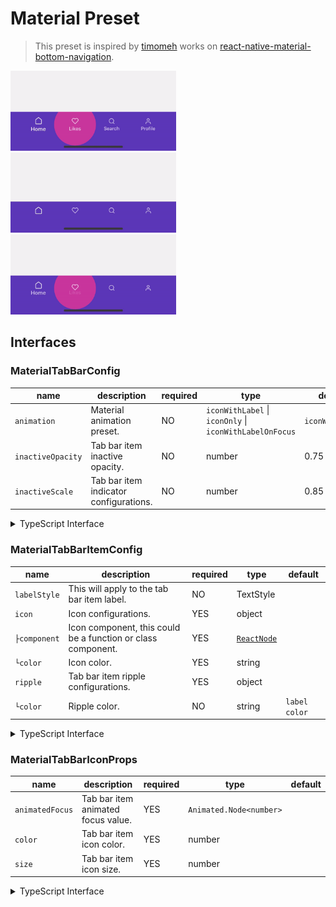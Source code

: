 # Material Preset

> This preset is inspired by [timomeh](https://github.com/timomeh) works on [react-native-material-bottom-navigation](https://github.com/timomeh/react-native-material-bottom-navigation).

<div>
  <img height="128" style="margin-right: 6px" src="../docs/previews/material-1.gif" />
  <img height="128" style="margin-right: 6px" src="../docs/previews/material-2.gif" />
  <img height="128" style="margin-right: 6px" src="../docs/previews/material-3.gif" />
</div>

## Interfaces

### MaterialTabBarConfig

| name              | description                            | required | type                                                    | default         |
| ----------------- | -------------------------------------- | -------- | ------------------------------------------------------- | --------------- |
| `animation`       | Material animation preset.             | NO       | `iconWithLabel` \| `iconOnly` \| `iconWithLabelOnFocus` | `iconWithLabel` |
| `inactiveOpacity` | Tab bar item inactive opacity.         | NO       | number                                                  | 0.75            |
| `inactiveScale`   | Tab bar item indicator configurations. | NO       | number                                                  | 0.85            |

<details>
  <summary>TypeScript Interface</summary>

```ts
export interface MaterialTabBarConfig {
  /**
   * Material animation preset.
   * @type {'iconWithLabel' | 'iconOnly' | 'iconWithLabelOnFocus'}
   * @default 'iconWithLabel'
   */
  animation?: 'iconWithLabel' | 'iconOnly' | 'iconWithLabelOnFocus';
  /**
   * Tab bar item inactive opacity.
   * @type {number}
   * @default 0.75
   */
  inactiveOpacity?: number;
  /**
   * Tab bar item inactive scale.
   * @type {number}
   * @default 0.85
   */
  inactiveScale?: number;
}
```

</details>

### MaterialTabBarItemConfig

| name         | description                                                  | required | type                | default       |
| ------------ | ------------------------------------------------------------ | -------- | ------------------- | ------------- |
| `labelStyle` | This will apply to the tab bar item label.                   | NO       | TextStyle           |               |
| `icon`       | Icon configurations.                                         | YES      | object              |               |
| `├component` | Icon component, this could be a function or class component. | YES      | [`ReactNode`](#L45) |               |
| `└color`     | Icon color.                                                  | YES      | string              |               |
| `ripple`     | Tab bar item ripple configurations.                          | YES      | object              |               |
| `└color`     | Ripple color.                                                | NO       | string              | `label color` |

<details>
  <summary>TypeScript Interface</summary>

```ts
export interface MaterialTabBarItemConfig {
  /**
   * Tab bar item label style.
   */
  labelStyle?: StyleProp<TextStyle>;
  /**
   * Tab bar item icon config.
   */
  icon: {
    /**
     * Tab bar item icon component, this could be a function or
     * a react node.
     * @type {(props: MaterialTabBarIconProps) => React.ReactNode | React.ReactNode}
     */
    component:
      | React.FC<MaterialTabBarIconProps>
      | React.ComponentClass<MaterialTabBarIconProps>
      | React.ReactNode;
    /**
     * Icon color.
     * @type {string}
     */
    color: string;
  };
  /**
   * Tab bar item ripple config.
   */
  ripple: {
    /**
     * Tab bar item ripple color.
     * @type {string}
     */
    color: string;
  };
}
```

</details>

### MaterialTabBarIconProps

| name            | description                        | required | type                    | default |
| --------------- | ---------------------------------- | -------- | ----------------------- | ------- |
| `animatedFocus` | Tab bar item animated focus value. | YES      | `Animated.Node<number>` |
| `color`         | Tab bar item icon color.           | YES      | number                  |         |
| `size`          | Tab bar item icon size.            | YES      | number                  |         |

<details>
  <summary>TypeScript Interface</summary>

```ts
export interface MaterialTabBarIconProps {
  /**
   * Tab bar item animated focus value.
   * @type {Animated.Node<number>}
   */
  animatedFocus: Animated.Node<number>;
  /**
   * Tab bar item icon color.
   * @type {string}
   */
  color: string;
  /**
   * Tab bar item icon size.
   * @type {number}
   */
  size: number;
}
```

</details>
